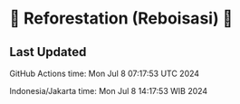 
# 🌳 Reforestation (Reboisasi) 🌲

## Last Updated

GitHub Actions time: Mon Jul  8 07:17:53 UTC 2024

Indonesia/Jakarta time: Mon Jul  8 14:17:53 WIB 2024
